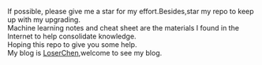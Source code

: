 If possible, please give me a star for my effort.Besides,star my repo to keep up with my upgrading.  
Machine learning notes and cheat sheet are the materials I found in the Internet to help consolidate knowledge.  
Hoping this repo to give you some help.  
My blog is [LoserChen](https://blog.csdn.net/qq_35564813?ref=toolbar),welcome to see my blog. 
